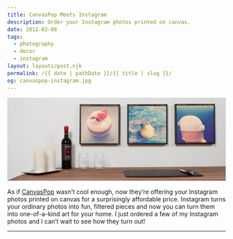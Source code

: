 ```yaml
---
title: CanvasPop Meets Instagram
description: Order your Instagram photos printed on canvas.
date: 2012-02-08
tags: 
  - photography
  - decor
  - instagram
layout: layouts/post.njk
permalink: /{{ date | pathDate }}/{{ title | slug }}/
og: canvaspop-instagram.jpg
---
```


![instagram photos hanging on the wall](/img/canvaspop-instagram.jpg)

As if [CanvasPop](http://www.canvaspop.com/print-instagram/) wasn’t cool enough, now they’re offering your Instagram photos printed on canvas for a surprisingly affordable price. Instagram turns your ordinary photos into fun, filtered pieces and now you can turn them into one-of-a-kind art for your home. I just ordered a few of my Instagram photos and I can’t wait to see how they turn out!

---
